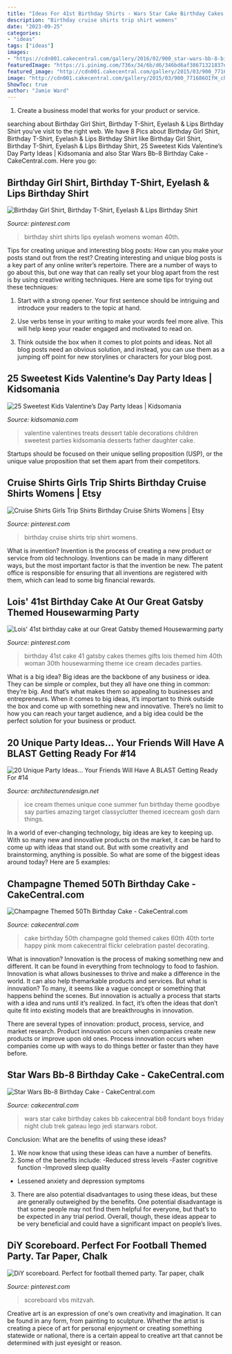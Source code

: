 ```yaml
---
title: "Ideas For 41st Birthday Shirts - Wars Star Cake Birthday Cakes Bb Cakecentral Bb8 Fondant Boys Friday Night Club Trek Gateau Lego Jedi Starwars Robot"
description: "Birthday cruise shirts trip shirt womens"
date: "2023-09-25"
categories:
- "ideas"
tags: ["ideas"]
images:
- "https://cdn001.cakecentral.com/gallery/2016/02/900_star-wars-bb-8-birthday-cake-937512Ct9FY.jpg"
featuredImage: "https://i.pinimg.com/736x/34/6b/d6/346bd6af38671321837e305775d6a100--st-birthday-nye-party.jpg"
featured_image: "http://cdn001.cakecentral.com/gallery/2015/03/900_771686OIfH_champagne-themed-50th-birthday-cake.jpg"
image: "http://cdn001.cakecentral.com/gallery/2015/03/900_771686OIfH_champagne-themed-50th-birthday-cake.jpg"
ShowToc: true
author: "Jamie Ward"
---
```



1. Create a business model that works for your product or service.

	

		
searching about Birthday Girl Shirt, Birthday T-Shirt, Eyelash &amp; Lips Birthday Shirt you've visit to the right web. We have 8 Pics about Birthday Girl Shirt, Birthday T-Shirt, Eyelash &amp; Lips Birthday Shirt like Birthday Girl Shirt, Birthday T-Shirt, Eyelash &amp; Lips Birthday Shirt, 25 Sweetest Kids Valentine’s Day Party Ideas | Kidsomania and also Star Wars Bb-8 Birthday Cake - CakeCentral.com. Here you go:
		
    
## Birthday Girl Shirt, Birthday T-Shirt, Eyelash &amp; Lips Birthday Shirt

<img loading=lazy src="https://i.pinimg.com/736x/a4/36/61/a43661a68ceb364285bdd626f4cdf5d9.jpg" onerror="this.onerror=null;this.src='https://tse4.mm.bing.net/th?id=OIP._9-LQaWHr5T79gS1kPq6CQHaJ4&amp;pid=15.1';" alt="Birthday Girl Shirt, Birthday T-Shirt, Eyelash &amp; Lips Birthday Shirt">

_Source: pinterest.com_

>birthday shirt shirts lips eyelash womens woman 40th. 

	

Tips for creating unique and interesting blog posts: How can you make your posts stand out from the rest?
Creating interesting and unique blog posts is a key part of any online writer’s repertoire. There are a number of ways to go about this, but one way that can really set your blog apart from the rest is by using creative writing techniques. Here are some tips for trying out these techniques:
1. Start with a strong opener. Your first sentence should be intriguing and introduce your readers to the topic at hand.

2. Use verbs tense in your writing to make your words feel more alive. This will help keep your reader engaged and motivated to read on.

3. Think outside the box when it comes to plot points and ideas. Not all blog posts need an obvious solution, and instead, you can use them as a jumping off point for new storylines or characters for your blog post.


    
## 25 Sweetest Kids Valentine’s Day Party Ideas | Kidsomania

<img loading=lazy src="http://www.kidsomania.com/photos/25-the-sweetest-kids-valentines-day-party-ideas-20.jpg" onerror="this.onerror=null;this.src='https://tse1.mm.bing.net/th?id=OIP.R7XcyY0duKur9cikvkVOzgHaLP&amp;pid=15.1';" alt="25 Sweetest Kids Valentine’s Day Party Ideas | Kidsomania">

_Source: kidsomania.com_

>valentine valentines treats dessert table decorations children sweetest parties kidsomania desserts father daughter cake. 

	

Startups should be focused on their unique selling proposition (USP), or the unique value proposition that set them apart from their competitors.

    
## Cruise Shirts Girls Trip Shirts Birthday Cruise Shirts Womens | Etsy

<img loading=lazy src="https://i.pinimg.com/736x/e5/7f/1f/e57f1f8a6106a9046613eb0a55e0526c.jpg" onerror="this.onerror=null;this.src='https://tse3.mm.bing.net/th?id=OIP.UEwyugklXylMT_OWo9n_-AHaNi&amp;pid=15.1';" alt="Cruise Shirts Girls Trip Shirts Birthday Cruise Shirts Womens | Etsy">

_Source: pinterest.com_

>birthday cruise shirts trip shirt womens. 

	

What is invention?
Invention is the process of creating a new product or service from old technology. Inventions can be made in many different ways, but the most important factor is that the invention be new. 
The patent office is responsible for ensuring that all inventions are registered with them, which can lead to some big financial rewards.

    
## Lois&#039; 41st Birthday Cake At Our Great Gatsby Themed Housewarming Party

<img loading=lazy src="https://i.pinimg.com/736x/34/6b/d6/346bd6af38671321837e305775d6a100--st-birthday-nye-party.jpg" onerror="this.onerror=null;this.src='https://tse2.mm.bing.net/th?id=OIP.2db9L_dkRkY1N0W8Dq2dXwHaJ4&amp;pid=15.1';" alt="Lois&#039; 41st birthday cake at our Great Gatsby themed Housewarming party">

_Source: pinterest.com_

>birthday 41st cake 41 gatsby cakes themes gifts lois themed him 40th woman 30th housewarming theme ice cream decades parties. 

	

What is a big idea?
Big ideas are the backbone of any business or idea. They can be simple or complex, but they all have one thing in common: they’re big. And that’s what makes them so appealing to businesses and entrepreneurs. When it comes to big ideas, it’s important to think outside the box and come up with something new and innovative. There’s no limit to how you can reach your target audience, and a big idea could be the perfect solution for your business or product.

    
## 20 Unique Party Ideas… Your Friends Will Have A BLAST Getting Ready For #14

<img loading=lazy src="http://cdn.architecturendesign.net/wp-content/uploads/2016/05/AD-Unique-Party-Themes-15.jpg" onerror="this.onerror=null;this.src='https://tse1.mm.bing.net/th?id=OIP.sP-FfZeFwz4jsphQmNi8DgHaLG&amp;pid=15.1';" alt="20 Unique Party Ideas… Your Friends Will Have A BLAST Getting Ready For #14">

_Source: architecturendesign.net_

>ice cream themes unique cone summer fun birthday theme goodbye say parties amazing target classyclutter themed icecream gosh darn things. 

	

In a world of ever-changing technology, big ideas are key to keeping up. With so many new and innovative products on the market, it can be hard to come up with ideas that stand out. But with some creativity and brainstorming, anything is possible. So what are some of the biggest ideas around today? Here are 5 examples: 

    
## Champagne Themed 50Th Birthday Cake - CakeCentral.com

<img loading=lazy src="http://cdn001.cakecentral.com/gallery/2015/03/900_771686OIfH_champagne-themed-50th-birthday-cake.jpg" onerror="this.onerror=null;this.src='https://tse2.mm.bing.net/th?id=OIP.NBbVB-mccXf9LPYfJSQ2ngHaJ4&amp;pid=15.1';" alt="Champagne Themed 50Th Birthday Cake - CakeCentral.com">

_Source: cakecentral.com_

>cake birthday 50th champagne gold themed cakes 60th 40th torte happy pink mom cakecentral flickr celebration pastel decorating. 

	

What is innovation?
Innovation is the process of making something new and different. It can be found in everything from technology to food to fashion. Innovation is what allows businesses to thrive and make a difference in the world. It can also help themarkable products and services.
But what is innovation? To many, it seems like a vague concept or something that happens behind the scenes. But innovation is actually a process that starts with a idea and runs until it’s realized. In fact, it’s often the ideas that don’t quite fit into existing models that are breakthroughs in innovation.

There are several types of innovation: product, process, service, and market research. Product innovation occurs when companies create new products or improve upon old ones. Process innovation occurs when companies come up with ways to do things better or faster than they have before.

    
## Star Wars Bb-8 Birthday Cake - CakeCentral.com

<img loading=lazy src="https://cdn001.cakecentral.com/gallery/2016/02/900_star-wars-bb-8-birthday-cake-937512Ct9FY.jpg" onerror="this.onerror=null;this.src='https://tse3.mm.bing.net/th?id=OIP.3v1vG9qc1V1h78blmqkbnwHaLH&amp;pid=15.1';" alt="Star Wars Bb-8 Birthday Cake - CakeCentral.com">

_Source: cakecentral.com_

>wars star cake birthday cakes bb cakecentral bb8 fondant boys friday night club trek gateau lego jedi starwars robot. 

	

Conclusion: What are the benefits of using these ideas?
1. We now know that using these ideas can have a number of benefits.
2. Some of the benefits include: 
-Reduced stress levels 
-Faster cognitive function 
-Improved sleep quality 
- Lessened anxiety and depression symptoms 
3. There are also potential disadvantages to using these ideas, but these are generally outweighed by the benefits. One potential disadvantage is that some people may not find them helpful for everyone, but that’s to be expected in any trial period. Overall, though, these ideas appear to be very beneficial and could have a significant impact on people’s lives.

    
## DiY Scoreboard. Perfect For Football Themed Party. Tar Paper, Chalk

<img loading=lazy src="https://i.pinimg.com/736x/e5/92/93/e592938f6c4f99bd826f0c77c3ace740.jpg" onerror="this.onerror=null;this.src='https://tse1.mm.bing.net/th?id=OIP.BkBg3iC4wc5HeY74im9dAgHaFj&amp;pid=15.1';" alt="DiY scoreboard. Perfect for football themed party. Tar paper, chalk">

_Source: pinterest.com_

>scoreboard vbs mitzvah. 

	

Creative art is an expression of one's own creativity and imagination. It can be found in any form, from painting to sculpture. Whether the artist is creating a piece of art for personal enjoyment or creating something statewide or national, there is a certain appeal to creative art that cannot be determined with just eyesight or reason.

